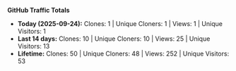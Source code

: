
**GitHub Traffic Totals**

- **Today (2025-09-24):** Clones: 1 | Unique Cloners: 1 | Views: 1 | Unique Visitors: 1
- **Last 14 days:** Clones: 10 | Unique Cloners: 10 | Views: 25 | Unique Visitors: 13
- **Lifetime:** Clones: 50 | Unique Cloners: 48 | Views: 252 | Unique Visitors: 53
